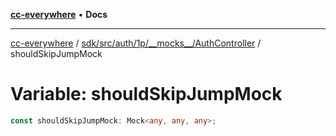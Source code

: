 [**cc-everywhere**](../../../../../../../index.md) • **Docs**

***

[cc-everywhere](../../../../../../../index.md) / [sdk/src/auth/1p/\_\_mocks\_\_/AuthController](../index.md) / shouldSkipJumpMock

# Variable: shouldSkipJumpMock

```ts
const shouldSkipJumpMock: Mock<any, any, any>;
```
